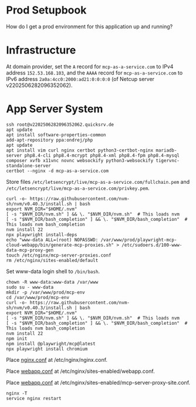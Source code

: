 # Prod Setupbook

How do I get a prod environment for this application up and running?

# Infrastructure

At domain provider, set the `A` record for `mcp-as-a-service.com` to IPv4 address `152.53.168.103`, and the `AAAA` record for `mcp-as-a-service.com` to IPv6 address `2a0a:4cc0:2000:ad21:0:0:0:0` (of Netcup server v2202506282096352062).

# App Server System

    ssh root@v2202506282096352062.quicksrv.de
    apt update
    apt install software-properties-common
    add-apt-repository ppa:ondrej/php
    apt update
    apt install vim curl nginx certbot python3-certbot-nginx mariadb-server php8.4-cli php8.4-mcrypt php8.4-xml php8.4-fpm php8.4-mysql composer xvfb x11vnc novnc websockify python3-websockify tigervnc-standalone-server
    certbot --nginx -d mcp-as-a-service.com

Store files `/etc/letsencrypt/live/mcp-as-a-service.com/fullchain.pem` and `/etc/letsencrypt/live/mcp-as-a-service.com/privkey.pem`.

    curl -o- https://raw.githubusercontent.com/nvm-sh/nvm/v0.40.3/install.sh | bash
    export NVM_DIR="$HOME/.nvm"
    [ -s "$NVM_DIR/nvm.sh" ] && \. "$NVM_DIR/nvm.sh"  # This loads nvm
    [ -s "$NVM_DIR/bash_completion" ] && \. "$NVM_DIR/bash_completion"  # This loads nvm bash_completion
    nvm install 22
    npx playwright install-deps
    echo "www-data ALL=(root) NOPASSWD: /var/www/prod/playwright-mcp-cloud-webapp/bin/generate-mcp-proxies.sh" > /etc/sudoers.d/100-www-data-mcp-proxy-gen
    touch /etc/nginx/mcp-server-proxies.conf
    rm /etc/nginx/sites-enabled/default

Set www-data login shell to `/bin/bash`.

    chown -R www-data:www-data /var/www
    sudo su - www-data
    mkdir -p /var/www/prod/mcp-env
    cd /var/www/prod/mcp-env
    curl -o- https://raw.githubusercontent.com/nvm-sh/nvm/v0.40.3/install.sh | bash
    export NVM_DIR="$HOME/.nvm"
    [ -s "$NVM_DIR/nvm.sh" ] && \. "$NVM_DIR/nvm.sh"  # This loads nvm
    [ -s "$NVM_DIR/bash_completion" ] && \. "$NVM_DIR/bash_completion"  # This loads nvm bash_completion
    nvm install 22
    npm init
    npm install @playwright/mcp@latest
    npx playwright install chromium

Place [nginx.conf](infrastructure/etc/nginx/nginx.conf) at /etc/nginx/nginx.conf.

Place [webapp.conf](infrastructure/etc/nginx/sites-enabled/webapp.conf) at /etc/nginx/sites-enabled/webapp.conf.

Place [webapp.conf](infrastructure/etc/nginx/sites-enabled/mcp-server-proxy-site.conf) at /etc/nginx/sites-enabled/mcp-server-proxy-site.conf.

    nginx -T
    service nginx restart
